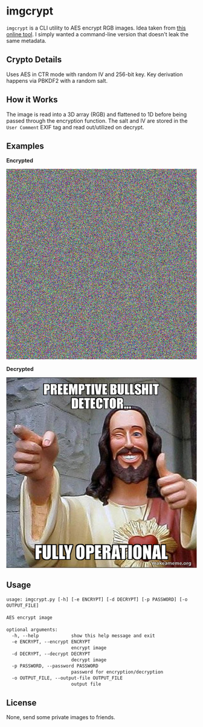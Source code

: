 # imgcrypt

`imgcrypt` is a CLI utility to AES encrypt RGB images. Idea taken from [this online tool](https://encrypt.imageonline.co/).
I simply wanted a command-line version that doesn't leak the same metadata.

## Crypto Details

Uses AES in CTR mode with random IV and 256-bit key. Key derivation happens via PBKDF2 with a random salt.

## How it Works

The image is read into a 3D array (RGB) and flattened to 1D before being passed through the encryption function.
The salt and IV are stored in the `User Comment` EXIF tag and read out/utilized on decrypt.

## Examples

**Encrypted**

![](examples/encrypted.png) 

**Decrypted**

![](examples/decrypted.png)

## Usage

```
usage: imgcrypt.py [-h] [-e ENCRYPT] [-d DECRYPT] [-p PASSWORD] [-o OUTPUT_FILE]

AES encrypt image

optional arguments:
  -h, --help            show this help message and exit
  -e ENCRYPT, --encrypt ENCRYPT
                        encrypt image
  -d DECRYPT, --decrypt DECRYPT
                        decrypt image
  -p PASSWORD, --password PASSWORD
                        password for encryption/decryption
  -o OUTPUT_FILE, --output-file OUTPUT_FILE
                        output file
```

## License

None, send some private images to friends.